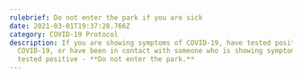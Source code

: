 ```yaml
---
rulebrief: Do not enter the park if you are sick
date: 2021-03-01T19:37:28.766Z
category: COVID-19 Protocol
description: If you are showing symptoms of COVID-19, have tested positive for
  COVID-19, or have been in contact with someone who is showing symptoms or has
  tested positive - **Do not enter the park.**
---
```

